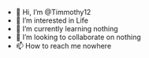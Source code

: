 - 👋 Hi, I’m @Timmothy12
- 👀 I’m interested in Life
- 🌱 I’m currently learning nothing
- 💞️ I’m looking to collaborate on nothing
- 📫 How to reach me nowhere

<!---
Timmothy12/Timmothy12 is a ✨ special ✨ repository because its `README.md` (this file) appears on your GitHub profile.
You can click the Preview link to take a look at your changes.
--->
